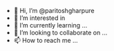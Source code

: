 - 👋 Hi, I’m @paritoshgharpure
- 👀 I’m interested in 
- 🌱 I’m currently learning ...
- 💞️ I’m looking to collaborate on ...
- 📫 How to reach me ...

<!---
paritoshgharpure/paritoshgharpure is a ✨ special ✨ repository because its `README.md` (this file) appears on your GitHub profile.
You can click the Preview link to take a look at your changes.
--->
